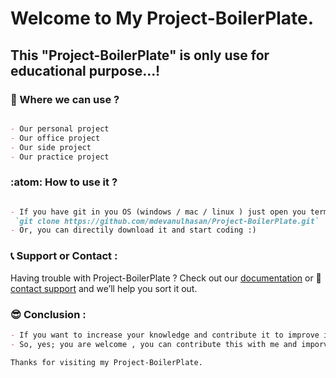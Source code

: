 # Welcome to My Project-BoilerPlate.

## This "Project-BoilerPlate" is only use for educational purpose...!

### :briefcase: Where we can use ?

```markdown

- Our personal project
- Our office project
- Our side project
- Our practice project

```
### :atom: How to use it ?

```markdown

- If you have git in you OS (windows / mac / linux ) just open you terminal(mac/linux) or cmd(windows) and type
 `git clone https://github.com/mdevanulhasan/Project-BoilerPlate.git`
- Or, you can directily download it and start coding :)

```
### :telephone_receiver: Support or Contact :

Having trouble with Project-BoilerPlate ? Check out our [documentation](https://mdevanulhasan.blogspot.com) or :email: [contact support](mailto:mdevanulhasan@gmail.com) and we’ll help you sort it out.

### :sunglasses: Conclusion :

```markdown
- If you want to increase your knowledge and contribute it to improve it more.
- So, yes; you are welcome , you can contribute this with me and imporve this BoilerPlate.
```

``` Thanks for visiting my Project-BoilerPlate. ```
